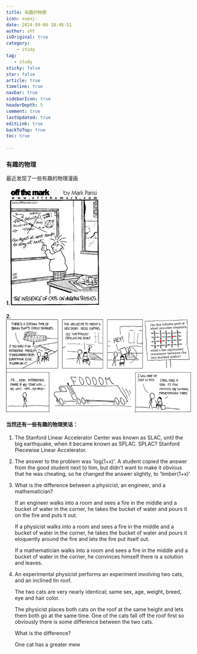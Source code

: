 ```yaml
---
title: 有趣的物理
icon: xuexi-
date: 2024-09-06 18:46:51
author: sht
isOriginal: true
category: 
    - study
tag:
   - study
sticky: false
star: false
article: true
timeline: true
navbar: true
sidebarIcon: true
headerDepth: 5
comment: true
lastUpdated: true
editLink: true
backToTop: true
toc: true

---
```


### 有趣的物理

最近发现了一些有趣的物理漫画

#### 1.![img](./01-fun-phy.assets/offthemark4.gif)

#### 2. ![img](./01-fun-phy.assets/nerd_sniping.png)



#### 当然还有一些有趣的物理笑话：

1. The Stanford Linear Accelerator Center was known as SLAC, until the big earthquake, when it became known as SPLAC.
    SPLAC? Stanford Piecewise Linear Accelerator.

2. The answer to the problem was 'log(1+x)'. A student copied the answer from the good student next to him, but didn't want to make it obvious that he was cheating, so he changed the answer slightly, to 'timber(1+x)'

3. What is the difference between a physicist, an engineer, and a mathematician?

    If an engineer walks into a room and sees a fire in the middle and a bucket of water in the corner, he takes the bucket of water and pours it on the fire and puts it out.

    If a physicist walks into a room and sees a fire in the middle and a bucket of water in the corner, he takes the bucket of water and pours it eloquently around the fire and lets the fire put itself out.

    If a mathematician walks into a room and sees a fire in the middle and a bucket of water in the corner, he convinces himself there is a solution and leaves.

4. An experimental physicist performs an experiment involving two cats, and an inclined tin roof.

    The two cats are very nearly identical; same sex, age, weight, breed, eye and hair color.

    The physicist places both cats on the roof at the same height and lets them both go at the same time. One of the cats fall off the roof first so obviously there is some difference between the two cats.

    What is the difference?

    One cat has a greater mew
